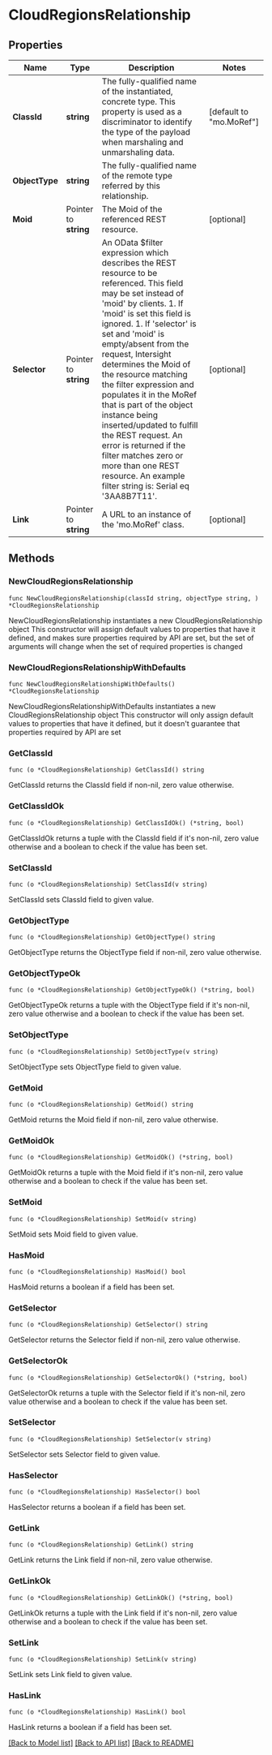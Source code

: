 # CloudRegionsRelationship

## Properties

Name | Type | Description | Notes
------------ | ------------- | ------------- | -------------
**ClassId** | **string** | The fully-qualified name of the instantiated, concrete type. This property is used as a discriminator to identify the type of the payload when marshaling and unmarshaling data. | [default to "mo.MoRef"]
**ObjectType** | **string** | The fully-qualified name of the remote type referred by this relationship. | 
**Moid** | Pointer to **string** | The Moid of the referenced REST resource. | [optional] 
**Selector** | Pointer to **string** | An OData $filter expression which describes the REST resource to be referenced. This field may be set instead of &#39;moid&#39; by clients. 1. If &#39;moid&#39; is set this field is ignored. 1. If &#39;selector&#39; is set and &#39;moid&#39; is empty/absent from the request, Intersight determines the Moid of the resource matching the filter expression and populates it in the MoRef that is part of the object instance being inserted/updated to fulfill the REST request. An error is returned if the filter matches zero or more than one REST resource. An example filter string is: Serial eq &#39;3AA8B7T11&#39;. | [optional] 
**Link** | Pointer to **string** | A URL to an instance of the &#39;mo.MoRef&#39; class. | [optional] 

## Methods

### NewCloudRegionsRelationship

`func NewCloudRegionsRelationship(classId string, objectType string, ) *CloudRegionsRelationship`

NewCloudRegionsRelationship instantiates a new CloudRegionsRelationship object
This constructor will assign default values to properties that have it defined,
and makes sure properties required by API are set, but the set of arguments
will change when the set of required properties is changed

### NewCloudRegionsRelationshipWithDefaults

`func NewCloudRegionsRelationshipWithDefaults() *CloudRegionsRelationship`

NewCloudRegionsRelationshipWithDefaults instantiates a new CloudRegionsRelationship object
This constructor will only assign default values to properties that have it defined,
but it doesn't guarantee that properties required by API are set

### GetClassId

`func (o *CloudRegionsRelationship) GetClassId() string`

GetClassId returns the ClassId field if non-nil, zero value otherwise.

### GetClassIdOk

`func (o *CloudRegionsRelationship) GetClassIdOk() (*string, bool)`

GetClassIdOk returns a tuple with the ClassId field if it's non-nil, zero value otherwise
and a boolean to check if the value has been set.

### SetClassId

`func (o *CloudRegionsRelationship) SetClassId(v string)`

SetClassId sets ClassId field to given value.


### GetObjectType

`func (o *CloudRegionsRelationship) GetObjectType() string`

GetObjectType returns the ObjectType field if non-nil, zero value otherwise.

### GetObjectTypeOk

`func (o *CloudRegionsRelationship) GetObjectTypeOk() (*string, bool)`

GetObjectTypeOk returns a tuple with the ObjectType field if it's non-nil, zero value otherwise
and a boolean to check if the value has been set.

### SetObjectType

`func (o *CloudRegionsRelationship) SetObjectType(v string)`

SetObjectType sets ObjectType field to given value.


### GetMoid

`func (o *CloudRegionsRelationship) GetMoid() string`

GetMoid returns the Moid field if non-nil, zero value otherwise.

### GetMoidOk

`func (o *CloudRegionsRelationship) GetMoidOk() (*string, bool)`

GetMoidOk returns a tuple with the Moid field if it's non-nil, zero value otherwise
and a boolean to check if the value has been set.

### SetMoid

`func (o *CloudRegionsRelationship) SetMoid(v string)`

SetMoid sets Moid field to given value.

### HasMoid

`func (o *CloudRegionsRelationship) HasMoid() bool`

HasMoid returns a boolean if a field has been set.

### GetSelector

`func (o *CloudRegionsRelationship) GetSelector() string`

GetSelector returns the Selector field if non-nil, zero value otherwise.

### GetSelectorOk

`func (o *CloudRegionsRelationship) GetSelectorOk() (*string, bool)`

GetSelectorOk returns a tuple with the Selector field if it's non-nil, zero value otherwise
and a boolean to check if the value has been set.

### SetSelector

`func (o *CloudRegionsRelationship) SetSelector(v string)`

SetSelector sets Selector field to given value.

### HasSelector

`func (o *CloudRegionsRelationship) HasSelector() bool`

HasSelector returns a boolean if a field has been set.

### GetLink

`func (o *CloudRegionsRelationship) GetLink() string`

GetLink returns the Link field if non-nil, zero value otherwise.

### GetLinkOk

`func (o *CloudRegionsRelationship) GetLinkOk() (*string, bool)`

GetLinkOk returns a tuple with the Link field if it's non-nil, zero value otherwise
and a boolean to check if the value has been set.

### SetLink

`func (o *CloudRegionsRelationship) SetLink(v string)`

SetLink sets Link field to given value.

### HasLink

`func (o *CloudRegionsRelationship) HasLink() bool`

HasLink returns a boolean if a field has been set.


[[Back to Model list]](../README.md#documentation-for-models) [[Back to API list]](../README.md#documentation-for-api-endpoints) [[Back to README]](../README.md)


